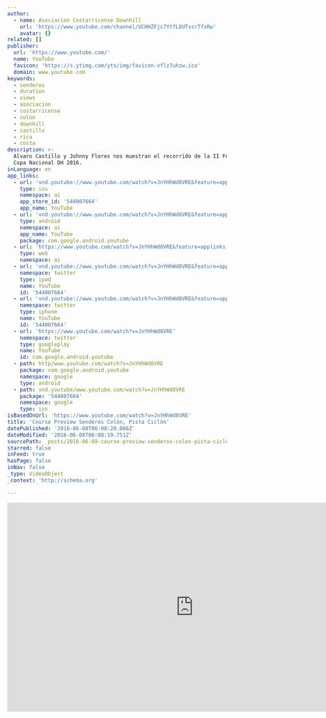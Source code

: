 ```yaml
---
author:
  - name: Asociacion Costarricense Downhill
    url: 'https://www.youtube.com/channel/UCHHZFjc7YtfL8UTssrTfxRw'
    avatar: {}
related: []
publisher:
  url: 'https://www.youtube.com/'
  name: YouTube
  favicon: 'https://s.ytimg.com/yts/img/favicon-vflz7uhzw.ico'
  domain: www.youtube.com
keywords:
  - senderos
  - duration
  - views
  - asociacion
  - costarricense
  - colon
  - downhill
  - castillo
  - rica
  - costa
description: >-
  Alvaro Castillo y Johnny Flores nos muestran el recorrido de la II Fecha de la
  Copa Nacional DH 2016.
inLanguage: en
app_links:
  - url: 'vnd.youtube://www.youtube.com/watch?v=JnYHhWd8VRE&feature=applinks'
    type: ios
    namespace: ai
    app_store_id: '544007664'
    app_name: YouTube
  - url: 'vnd.youtube://www.youtube.com/watch?v=JnYHhWd8VRE&feature=applinks'
    type: android
    namespace: ai
    app_name: YouTube
    package: com.google.android.youtube
  - url: 'https://www.youtube.com/watch?v=JnYHhWd8VRE&feature=applinks'
    type: web
    namespace: ai
  - url: 'vnd.youtube://www.youtube.com/watch?v=JnYHhWd8VRE&feature=applinks'
    namespace: twitter
    type: ipad
    name: YouTube
    id: '544007664'
  - url: 'vnd.youtube://www.youtube.com/watch?v=JnYHhWd8VRE&feature=applinks'
    namespace: twitter
    type: iphone
    name: YouTube
    id: '544007664'
  - url: 'https://www.youtube.com/watch?v=JnYHhWd8VRE'
    namespace: twitter
    type: googleplay
    name: YouTube
    id: com.google.android.youtube
  - path: http/www.youtube.com/watch?v=JnYHhWd8VRE
    package: com.google.android.youtube
    namespace: google
    type: android
  - path: vnd.youtube/www.youtube.com/watch?v=JnYHhWd8VRE
    package: '544007664'
    namespace: google
    type: ios
isBasedOnUrl: 'https://www.youtube.com/watch?v=JnYHhWd8VRE'
title: 'Course Preview Senderos Colón, Pista Ciclón'
datePublished: '2016-06-08T06:08:20.066Z'
dateModified: '2016-06-08T06:08:19.751Z'
sourcePath: _posts/2016-06-08-course-preview-senderos-colon-pista-ciclon.md
starred: false
inFeed: true
hasPage: false
inNav: false
_type: VideoObject
_context: 'http://schema.org'

---
```

<iframe src="https://cdn.embedly.com/widgets/media.html?src=https%3A%2F%2Fwww.youtube.com%2Fembed%2FJnYHhWd8VRE%3Ffeature%3Doembed&amp;url=http%3A%2F%2Fwww.youtube.com%2Fwatch%3Fv%3DJnYHhWd8VRE&amp;image=https%3A%2F%2Fi.ytimg.com%2Fvi%2FJnYHhWd8VRE%2Fhqdefault.jpg&amp;key=b7d04c9b404c499eba89ee7072e1c4f7&amp;type=text%2Fhtml&amp;schema=youtube" width="854" height="480" scrolling="no" frameborder="0" allowfullscreen="" style=""></iframe>